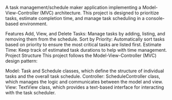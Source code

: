 A task management/schedule maker application implementing a Model-View-Controller (MVC) architecture. This project is designed to prioritize tasks, estimate completion time, and manage task scheduling in a console-based environment.

Features
Add, View, and Delete Tasks: Manage tasks by adding, listing, and removing them from the schedule.
Sort by Priority: Automatically sort tasks based on priority to ensure the most critical tasks are listed first.
Estimate Time: Keep track of estimated task durations to help with time management.
Project Structure
This project follows the Model-View-Controller (MVC) design pattern:

Model: Task and Schedule classes, which define the structure of individual tasks and the overall task schedule.
Controller: ScheduleController class, which manages the logic and communicates between the model and view.
View: TextView class, which provides a text-based interface for interacting with the task scheduler.
